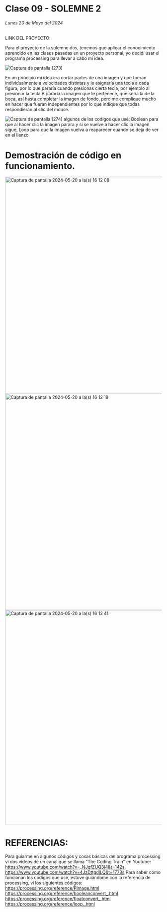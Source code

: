 # Clase 09 - SOLEMNE 2
###### Lunes 20 de Mayo del 2024

LINK DEL PROYECTO:

Para el proyecto de la solemne dos, tenemos que aplicar el conocimiento aprendido en las clases pasadas en un proyecto personal, yo decidí usar el programa processing para llevar a cabo mi idea.

![Captura de pantalla (273)](https://github.com/disenoUDP/dis9034-2024-1/assets/163043831/cb576fa8-9c01-4423-b4b3-89b469d1710d)

En un principio mi idea era cortar partes de una imagen y que fueran individualmente a velocidades distintas y le asignaría una tecla a cada figura, por lo que pararía cuando presionas cierta tecla, por ejemplo al presionar la tecla B pararía la imagen que le pertenece, que sería la de la boca, así hasta completar la imagen de fondo, pero me complique mucho en hacer que fueran independientes por lo que indique que todas respondieran al clic del mouse.

![Captura de pantalla (274)](https://github.com/disenoUDP/dis9034-2024-1/assets/163043831/1c77d6ea-9398-44ab-837a-11529bf19c3f)
algunos de los codigos que usé: Boolean para que al hacer clic la imagen parara y si se vuelve a hacer clic la imagen sigue, Loop para que la imagen vuelva a reaparecer cuando se deja de ver en el lienzo

# Demostración de código en funcionamiento. 
<img width="697" alt="Captura de pantalla 2024-05-20 a la(s) 16 12 08" src="https://github.com/disenoUDP/dis9034-2024-1/assets/163043831/21e378d4-f7d7-4da7-a62c-b33725339137">
<img width="694" alt="Captura de pantalla 2024-05-20 a la(s) 16 12 19" src="https://github.com/disenoUDP/dis9034-2024-1/assets/163043831/d83fcbb1-9165-43c3-b34c-917d01620145">
<img width="690" alt="Captura de pantalla 2024-05-20 a la(s) 16 12 41" src="https://github.com/disenoUDP/dis9034-2024-1/assets/163043831/0f53ee07-a644-43f8-b404-b7c73bf1e35e">

# REFERENCIAS:
Para guiarme en algunos códigos y cosas básicas del programa processing vi dos videos de un canal que se llama "The Coding Train" en Youtube:
https://www.youtube.com/watch?v=_NJqfZUQ3i4&t=142s, https://www.youtube.com/watch?v=4JzDttgdILQ&t=1773s
Para saber cómo funcionan los códigos que usé, estuve guiándome con la referencia de processing, vi los siguientes códigos:
https://processing.org/reference/PImage.html
https://processing.org/reference/booleanconvert_.html
https://processing.org/reference/floatconvert_.html
https://processing.org/reference/loop_.html

